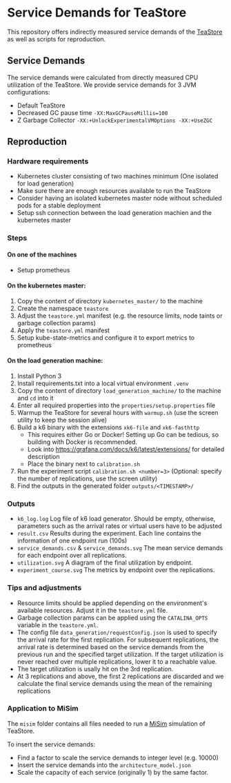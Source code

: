 # Service Demands for TeaStore

This repository offers indirectly measured service demands of the [TeaStore](https://github.com/DescartesResearch/TeaStore) as well as scripts for reproduction.

## Service Demands

The service demands were calculated from directly measured CPU utilization of the TeaStore.
We provide service demands for 3 JVM configurations:
- Default TeaStore
- Decreased GC pause time `-XX:MaxGCPauseMillis=100`
- Z Garbage Collector `-XX:+UnlockExperimentalVMOptions -XX:+UseZGC`

## Reproduction

### Hardware requirements

- Kubernetes cluster consisting of two machines minimum (One isolated for load generation)
- Make sure there are enough resources available to run the TeaStore
- Consider having an isolated kubernetes master node without scheduled pods for a stable deployment
- Setup ssh connection between the load generation machien and the kubernetes master

### Steps

#### On one of the machines

- Setup prometheus

#### On the kubernetes master:

1. Copy the content of directory `kubernetes_master/` to the machine
2. Create the namespace `teastore`
3. Adjust the `teastore.yml` manifest (e.g. the resource limits, node taints or garbage collection params)
4. Apply the `teastore.yml` manifest
5. Setup kube-state-metrics and configure it to export metrics to prometheus


#### On the load generation machine:

1. Install Python 3
2. Install requirements.txt into a local virtual environment `.venv`
3. Copy the content of directory `load_generation_machine/` to the machine and `cd` into it
4. Enter all required properties into the `properties/setup.properties` file
5. Warmup the TeaStore for several hours with `warmup.sh` (use the screen utility to keep the session alive)
6. Build a k6 binary with the extensions `xk6-file` and `xk6-fasthttp`
    - This requires either Go or Docker! Setting up Go can be tedious, so building with Docker is recommended.
    - Look into https://grafana.com/docs/k6/latest/extensions/ for detailed description
    - Place the binary next to `calibration.sh`
7. Run the experiment script `calibration.sh <number=3>` (Optional: specify the number of replications, use the screen utility)
8. Find the outputs in the generated folder `outputs/<TIMESTAMP>/`

### Outputs

- `k6_log.log` Log file of k6 load generator. Should be empty, otherwise, parameters such as the arrival rates or virtual users have to be adjusted
- `result.csv` Results during the experiment. Each line contains the information of one endpoint run (100s)
- `service_demands.csv` & `service_demands.svg` The mean service demands for each endpoint over all replications.
- `utilization.svg` A diagram of the final utilization by endpoint.
- `experiment_course.svg` The metrics by endpoint over the replications.

### Tips and adjustments

- Resource limits should be applied depending on the environment's available resources. Adjust it in the `teastore.yml` file.
- Garbage collection params can be applied using the `CATALINA_OPTS` variable in the `teastore.yml`.
- The config file `data_generation/requestConfig.json` is used to specify the arrival rate for the first replication. For subsequent replications, the arrival rate is determined based on the service demands from the previous run and the specified target utilization. If the target utilization is never reached over multiple replications, lower it to a reachable value.
- The target utilization is usally hit on the 3rd replication.
- At 3 replications and above, the first 2 replications are discarded and we calculate the final service demands using the mean of the remaining replications

### Application to MiSim

The `misim` folder contains all files needed to run a [MiSim](https://github.com/Cambio-Project/MiSim) simulation of TeaStore.

To insert the service demands:

- Find a factor to scale the service demands to integer level (e.g. 10000)
- Insert the service demands into the `architecture_model.json`
- Scale the capacity of each service (originally 1) by the same factor.
